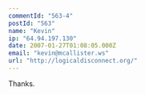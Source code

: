 ```yaml
---
commentId: "563-4"
postId: "563"
name: "Kevin"
ip: "64.94.197.130"
date: 2007-01-27T01:08:05.000Z
email: "kevin@mcallister.ws"
url: "http://logicaldisconnect.org/"
---
```

<p>Thanks.</p>